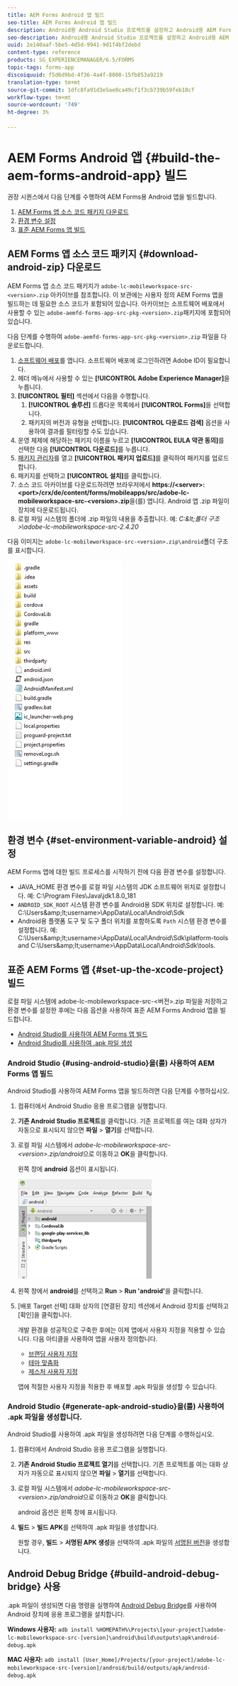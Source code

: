 ```yaml
---
title: AEM Forms Android 앱 빌드
seo-title: AEM Forms Android 앱 빌드
description: Android용 Android Studio 프로젝트를 설정하고 Android용 AEM Forms 앱용 .apk 파일을 빌드하는 절차
seo-description: Android용 Android Studio 프로젝트를 설정하고 Android용 AEM Forms 앱용 .apk 파일을 빌드하는 절차
uuid: 2e140aaf-5be5-4d5d-9941-9d1f4bf2debd
content-type: reference
products: SG_EXPERIENCEMANAGER/6.5/FORMS
topic-tags: forms-app
discoiquuid: f5d6d9bd-4f36-4a4f-8008-15fb853a9219
translation-type: tm+mt
source-git-commit: 1dfc8fa91d3e5ae8ca49cf1f3cb739b59feb18cf
workflow-type: tm+mt
source-wordcount: '749'
ht-degree: 3%

---
```



# AEM Forms Android 앱 {#build-the-aem-forms-android-app} 빌드

권장 시퀀스에서 다음 단계를 수행하여 AEM Forms용 Android 앱을 빌드합니다.

1. [AEM Forms 앱 소스 코드 패키지 다운로드](#download-android-zip)
1. [환경 변수 설정](#set-environment-variable-android)
1. [표준 AEM Forms 앱 빌드](#set-up-the-xcode-project)

## AEM Forms 앱 소스 코드 패키지 {#download-android-zip} 다운로드

AEM Forms 앱 소스 코드 패키지가 `adobe-lc-mobileworkspace-src-<version>.zip` 아카이브를 참조합니다. 이 보관에는 사용자 정의 AEM Forms 앱을 빌드하는 데 필요한 소스 코드가 포함되어 있습니다. 아카이브는 소프트웨어 배포에서 사용할 수 있는 `adobe-aemfd-forms-app-src-pkg-<version>.zip`패키지에 포함되어 있습니다.

다음 단계를 수행하여 `adobe-aemfd-forms-app-src-pkg-<version>.zip` 파일을 다운로드합니다.

1. [소프트웨어 배포](https://experience.adobe.com/downloads)를 엽니다. 소프트웨어 배포에 로그인하려면 Adobe ID이 필요합니다.
1. 헤더 메뉴에서 사용할 수 있는 **[!UICONTROL Adobe Experience Manager]**&#x200B;을 누릅니다.
1. **[!UICONTROL 필터]** 섹션에서 다음을 수행합니다.
   1. **[!UICONTROL 솔루션]** 드롭다운 목록에서 **[!UICONTROL Forms]**&#x200B;을 선택합니다.
   2. 패키지의 버전과 유형을 선택합니다. **[!UICONTROL 다운로드 검색]** 옵션을 사용하여 결과를 필터링할 수도 있습니다.
1. 운영 체제에 해당하는 패키지 이름을 누르고 **[!UICONTROL EULA 약관 동의]**&#x200B;를 선택한 다음 **[!UICONTROL 다운로드]**&#x200B;를 누릅니다.
1. [패키지 관리자](https://docs.adobe.com/content/help/ko-KR/experience-manager-65/administering/contentmanagement/package-manager.html)를 열고 **[!UICONTROL 패키지 업로드]**&#x200B;를 클릭하여 패키지를 업로드합니다.
1. 패키지를 선택하고 **[!UICONTROL 설치]**&#x200B;를 클릭합니다.
1. 소스 코드 아카이브를 다운로드하려면 브라우저에서 **https://&lt;server>:&lt;port>/crx/de/content/forms/mobileapps/src/adobe-lc-mobileworkspace-src-&lt;version>.zip**&#x200B;을(를) 엽니다. Android 앱 .zip 파일이 장치에 다운로드됩니다.
1. 로컬 파일 시스템의 폴더에 .zip 파일의 내용을 추출합니다. 예: *C:\&lt;폴더 구조>\adobe-lc-mobileworkspace-src-2.4.20*

다음 이미지는 `adobe-lc-mobileworkspace-src-<version>.zip\android`폴더 구조를 표시합니다.

![zip_android_folder_structure](assets/zip_android_folder_structure.png)

## 환경 변수 {#set-environment-variable-android} 설정

AEM Forms 앱에 대한 빌드 프로세스를 시작하기 전에 다음 환경 변수를 설정합니다.

* JAVA_HOME 환경 변수를 로컬 파일 시스템의 JDK 소프트웨어 위치로 설정합니다. 예: C:\Program Files\Java\jdk1.8.0_181
* `ANDROID_SDK_ROOT` 시스템 환경 변수를 Android용 SDK 위치로 설정합니다. 예: C:\Users\&amp;lt;username>\AppData\Local\Android\Sdk
* Android용 플랫폼 도구 및 도구 폴더 위치를 포함하도록 `Path` 시스템 환경 변수를 설정합니다. 예: C:\Users\&amp;lt;username>\AppData\Local\Android\Sdk\platform-tools and C:\Users\&amp;lt;username>\AppData\Local\Android\Sdk\tools.

## 표준 AEM Forms 앱 {#set-up-the-xcode-project} 빌드

로컬 파일 시스템에 adobe-lc-mobileworkspace-src-&lt;버전>.zip 파일을 저장하고 환경 변수를 설정한 후에는 다음 옵션을 사용하여 표준 AEM Forms Android 앱을 빌드합니다.

* [Android Studio를 사용하여 AEM Forms 앱 빌드](#using-android-studio)
* [Android Studio를 사용하여 .apk 파일 생성](#generate-apk-android-studio)

### Android Studio {#using-android-studio}을(를) 사용하여 AEM Forms 앱 빌드

Android Studio를 사용하여 AEM Forms 앱을 빌드하려면 다음 단계를 수행하십시오.

1. 컴퓨터에서 Android Studio 응용 프로그램을 실행합니다.
1. **기존 Android Studio 프로젝트**&#x200B;를 클릭합니다. 기존 프로젝트를 여는 대화 상자가 자동으로 표시되지 않으면 **파일** > **열기**&#x200B;를 선택합니다.
1. 로컬 파일 시스템에서 *adobe-lc-mobileworkspace-src-&lt;version>.zip/android*&#x200B;으로 이동하고 **OK**&#x200B;을 클릭합니다.

   왼쪽 창에 **android** 옵션이 표시됩니다.

   ![android_folder_studio](assets/android_folder_studio.png)

1. 왼쪽 창에서 **android**&#x200B;를 선택하고 **Run** > **Run &#39;android&#39;**&#x200B;을 클릭합니다.
1. [배포 Target 선택] 대화 상자의 [연결된 장치] 섹션에서 Android 장치를 선택하고 [확인]을 클릭합니다.

   개발 환경을 성공적으로 구축한 후에는 이제 앱에서 사용자 지정을 적용할 수 있습니다. 다음 아티클을 사용하여 앱을 사용자 정의합니다.

   * [브랜딩 사용자 지정](/help/forms/using/branding-customization.md)
   * [테마 맞춤화](/help/forms/using/theme-customization.md)
   * [제스처 사용자 지정](/help/forms/using/gesture-customization.md)

   앱에 적절한 사용자 지정을 적용한 후 배포할 .apk 파일을 생성할 수 있습니다.

### Android Studio {#generate-apk-android-studio}을(를) 사용하여 .apk 파일을 생성합니다.

Android Studio를 사용하여 .apk 파일을 생성하려면 다음 단계를 수행하십시오.

1. 컴퓨터에서 Android Studio 응용 프로그램을 실행합니다.
1. **기존 Android Studio 프로젝트 열기**&#x200B;를 선택합니다. 기존 프로젝트를 여는 대화 상자가 자동으로 표시되지 않으면 **파일** > **열기**&#x200B;를 선택합니다.
1. 로컬 파일 시스템에서 *adobe-lc-mobileworkspace-src-&lt;version>.zip/android*&#x200B;으로 이동하고 **OK**&#x200B;을 클릭합니다.

   android 옵션은 왼쪽 창에 표시됩니다.

1. **빌드** > **빌드 APK**&#x200B;를 선택하여 .apk 파일을 생성합니다.

   원할 경우, **빌드** > **서명된 APK 생성**&#x200B;을 선택하여 .apk 파일의 [서명된 버전](https://developer.android.com/studio/publish/app-signing)을 생성합니다.

## Android Debug Bridge {#build-android-debug-bridge} 사용

.apk 파일이 생성되면 다음 명령을 실행하여 [Android Debug Bridge](https://developer.android.com/tools/help/adb.html)를 사용하여 Android 장치에 응용 프로그램을 설치합니다.

**Windows 사용자:** `adb install %HOMEPATH%\Projects\[your-project]\adobe-lc-mobileworkspace-src-[version]\android\build\outputs\apk\android-debug.apk`

**MAC 사용자:** `adb install [User_Home]/Projects/[your-project]/adobe-lc-mobileworkspace-src-[version]/android/build/outputs/apk/android-debug.apk`
